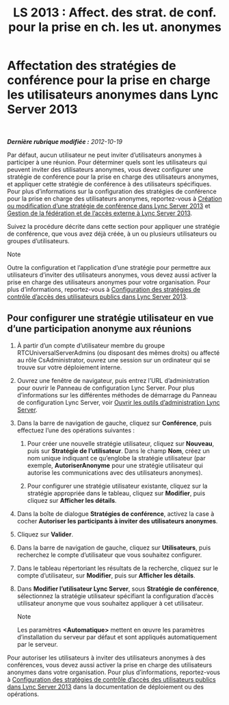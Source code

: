 ﻿---
title: "LS 2013 : Affect. des strat. de conf. pour la prise en ch. les ut. anonymes"
TOCTitle: Affectation des stratégies de conférence pour la prise en charge les utilisateurs anonymes
ms:assetid: 662de022-1111-40f7-bad4-f2b686f30973
ms:mtpsurl: https://technet.microsoft.com/fr-fr/library/Gg521007(v=OCS.15)
ms:contentKeyID: 49297447
ms.date: 05/20/2016
mtps_version: v=OCS.15
ms.translationtype: HT
---

# Affectation des stratégies de conférence pour la prise en charge les utilisateurs anonymes dans Lync Server 2013

 

_**Dernière rubrique modifiée :** 2012-10-19_

Par défaut, aucun utilisateur ne peut inviter d’utilisateurs anonymes à participer à une réunion. Pour déterminer quels sont les utilisateurs qui peuvent inviter des utilisateurs anonymes, vous devez configurer une stratégie de conférence pour la prise en charge des utilisateurs anonymes, et appliquer cette stratégie de conférence à des utilisateurs spécifiques. Pour plus d’informations sur la configuration des stratégies de conférence pour la prise en charge des utilisateurs anonymes, reportez-vous à [Création ou modification d’une stratégie de conférence dans Lync Server 2013](lync-server-2013-create-or-modify-a-conferencing-policy.md) et [Gestion de la fédération et de l’accès externe à Lync Server 2013](lync-server-2013-managing-federation-and-external-access-to-lync-server-2013.md).

Suivez la procédure décrite dans cette section pour appliquer une stratégie de conférence, que vous avez déjà créée, à un ou plusieurs utilisateurs ou groupes d’utilisateurs.

> [!NOTE]  
> Outre la configuration et l’application d’une stratégie pour permettre aux utilisateurs d’inviter des utilisateurs anonymes, vous devez aussi activer la prise en charge des utilisateurs anonymes pour votre organisation. Pour plus d’informations, reportez-vous à <a href="lync-server-2013-configure-policies-to-control-public-user-access.md">Configuration des stratégies de contrôle d’accès des utilisateurs publics dans Lync Server 2013</a>.

## Pour configurer une stratégie utilisateur en vue d’une participation anonyme aux réunions

1.  À partir d’un compte d’utilisateur membre du groupe RTCUniversalServerAdmins (ou disposant des mêmes droits) ou affecté au rôle CsAdministrator, ouvrez une session sur un ordinateur qui se trouve sur votre déploiement interne.

2.  Ouvrez une fenêtre de navigateur, puis entrez l’URL d’administration pour ouvrir le Panneau de configuration Lync Server. Pour plus d’informations sur les différentes méthodes de démarrage du Panneau de configuration Lync Server, voir [Ouvrir les outils d’administration Lync Server](lync-server-2013-open-lync-server-administrative-tools.md).

3.  Dans la barre de navigation de gauche, cliquez sur **Conférence**, puis effectuez l’une des opérations suivantes :
    
    1.  Pour créer une nouvelle stratégie utilisateur, cliquez sur **Nouveau**, puis sur **Stratégie de l’utilisateur**. Dans le champ **Nom**, créez un nom unique indiquant ce qu’englobe la stratégie utilisateur (par exemple, **AutoriserAnonyme** pour une stratégie utilisateur qui autorise les communications avec des utilisateurs anonymes).
    
    2.  Pour configurer une stratégie utilisateur existante, cliquez sur la stratégie appropriée dans le tableau, cliquez sur **Modifier**, puis cliquez sur **Afficher les détails**.

4.  Dans la boîte de dialogue **Stratégies de conférence**, activez la case à cocher **Autoriser les participants à inviter des utilisateurs anonymes**.

5.  Cliquez sur **Valider**.

6.  Dans la barre de navigation de gauche, cliquez sur **Utilisateurs**, puis recherchez le compte d’utilisateur que vous souhaitez configurer.

7.  Dans le tableau répertoriant les résultats de la recherche, cliquez sur le compte d’utilisateur, sur **Modifier**, puis sur **Afficher les détails**.

8.  Dans **Modifier l’utilisateur Lync Server**, sous **Stratégie de conférence**, sélectionnez la stratégie utilisateur spécifiant la configuration d’accès utilisateur anonyme que vous souhaitez appliquer à cet utilisateur.
    
    > [!NOTE]  
    > Les paramètres <strong>&lt;Automatique&gt;</strong> mettent en œuvre les paramètres d’installation du serveur par défaut et sont appliqués automatiquement par le serveur.

Pour autoriser les utilisateurs à inviter des utilisateurs anonymes à des conférences, vous devez aussi activer la prise en charge des utilisateurs anonymes dans votre organisation. Pour plus d’informations, reportez-vous à [Configuration des stratégies de contrôle d’accès des utilisateurs publics dans Lync Server 2013](lync-server-2013-configure-policies-to-control-public-user-access.md) dans la documentation de déploiement ou des opérations.

